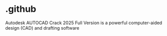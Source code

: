 # .github
Autodesk AUTOCAD Crack 2025 Full Version is a powerful computer-aided design (CAD) and drafting software
